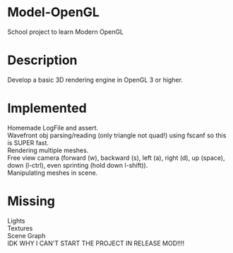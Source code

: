 # Model-OpenGL
School project to learn Modern OpenGL

# Description
Develop a basic 3D rendering engine in OpenGL 3 or higher.

# Implemented
Homemade LogFile and assert. <br />
Wavefront obj parsing/reading (only triangle not quad!) using fscanf so this is SUPER fast. <br />
Rendering multiple meshes. <br />
Free view camera (forward (w), backward (s), left (a), right (d), up (space), down (l-ctrl), even sprinting (hold down l-shift)). <br />
Manipulating meshes in scene.

# Missing
Lights <br />
Textures <br />
Scene Graph <br />
IDK WHY I CAN'T START THE PROJECT IN RELEASE MOD!!!!
